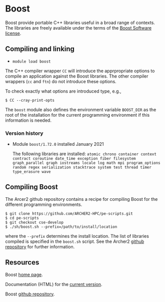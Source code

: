 # Boost

Boost provide portable C++ libraries useful in a broad range of
contexts. The libraries are freely available under the terms of
the [Boost Software license][1].

[1]: https://www.boost.org/users/license.html


## Compiling and linking

- `module load boost`

The C++ compiler wrapper `CC` will
introduce the apprpropriate options to compile an application
against the Boost libraries. The other compiler wrappers
(`cc` and `ftn`) do not introduce these options.

To check exactly what options are introduced type, e.g.,
```
$ CC --cray-print-opts
```

The `boost` module also defines the environment variable `BOOST_DIR`
as the root of the installation for the current programming environment
if this information is needed.

### Version history

- Module `boost/1.72.0` installed January 2021

    The following libraries are installed: `atomic chrono container context
    contract coroutine date_time exception fiber filesystem graph_parallel
    graph iostreams locale log math mpi program_options random
    regex serialization stacktrace system test thread timer type_erasure
    wave`

## Compiling Boost

The Arcer2 github repository contains a recipe for compiling Boost for
the different programming environments.
```
$ git clone https://github.com/ARCHER2-HPC/pe-scripts.git
$ cd pe-scripts
$ git checkout cse-develop
$ ./sh/boost.sh --prefix=/path/to/install/location
```
where the `--prefix` determines the install location. The list of
libraries compiled is specified in the `boost.sh` script. See the
Archer2 [github repository][4] for further information.

[4]: https://github.com/ARCHER2-HPC/pe-scripts/tree/cse-develop

## Resources

Boost [home page][5].

Documentation (HTML) for the [current version][6].

Boost [github repository][7].

[5]: https://www.boost.org
[6]: https://www.boost.org/doc/libs/1_75_0/libs/libraries.htm
[7]: https://github.com/boostorg


